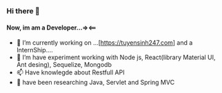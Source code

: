 ### Hi there 👋

#### Now, im am a Developer...=><==

- 🔭 I’m currently working on ...[https://tuyensinh247.com] and a InternShip.... 
- 🌱 I’m have experiment working with Node js, React(library Material UI, Ant desing), Sequelize, Mongodb
- 📫 Have knowlegde about Restfull API
- 🔭 have been researching Java, Servlet and Spring MVC


